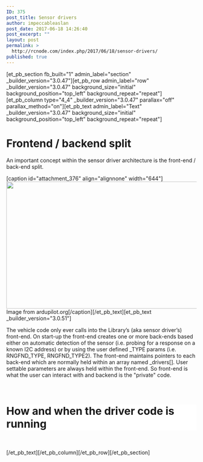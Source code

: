```yaml
---
ID: 375
post_title: Sensor drivers
author: impeccableaslan
post_date: 2017-06-18 14:26:40
post_excerpt: ""
layout: post
permalink: >
  http://rcnode.com/index.php/2017/06/18/sensor-drivers/
published: true
---
```

[et_pb_section fb_built="1" admin_label="section" _builder_version="3.0.47"][et_pb_row admin_label="row" _builder_version="3.0.47" background_size="initial" background_position="top_left" background_repeat="repeat"][et_pb_column type="4_4" _builder_version="3.0.47" parallax="off" parallax_method="on"][et_pb_text admin_label="Text" _builder_version="3.0.47" background_size="initial" background_position="top_left" background_repeat="repeat"]<h1>Frontend / backend split</h1>
<p>An important concept within the sensor driver architecture is the front-end / back-end split.</p>
[caption id="attachment_376" align="alignnone" width="644"]<img class="size-full wp-image-376" src="http://rcnode.com/wp-content/uploads/2017/06/Front-end-back-end.png" alt="" width="644" height="336" /> Image from ardupilot.org[/caption][/et_pb_text][et_pb_text _builder_version="3.0.51"]<p>The vehicle code only ever calls into the Library&rsquo;s (aka sensor driver&rsquo;s) front-end. On <g class="gr_ gr_9 gr-alert gr_gramm gr_inline_cards gr_run_anim Punctuation only-ins replaceWithoutSep" id="9" data-gr-id="9">start-up</g> the front-end creates one or more back-ends based either on automatic detection of the sensor (i.e. probing for a response on a known I2C address) or by using the user defined _TYPE params (i.e. RNGFND_TYPE, RNGFND_TYPE2). The front-end maintains pointers to each back-end which are normally held within an array named _drivers[]. <g class="gr_ gr_8 gr-alert gr_spell gr_inline_cards gr_run_anim ContextualSpelling ins-del multiReplace" id="8" data-gr-id="8">User settable</g> parameters are always held within the front-end. So front-end is what the user can interact with and backend is the "private" code.</p>
<p><br/></p>
<h1 style="background-color: #ffffff;">How and when the driver code is running</h1>
<p><br/></p>[/et_pb_text][/et_pb_column][/et_pb_row][/et_pb_section]
